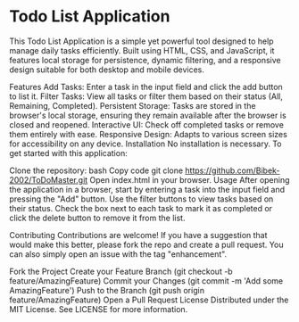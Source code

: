 # Todo List Application
This Todo List Application is a simple yet powerful tool designed to help manage daily tasks efficiently. Built using HTML, CSS, and JavaScript, it features local storage for persistence, dynamic filtering, and a responsive design suitable for both desktop and mobile devices.

Features
Add Tasks: Enter a task in the input field and click the add button to list it.
Filter Tasks: View all tasks or filter them based on their status (All, Remaining, Completed).
Persistent Storage: Tasks are stored in the browser's local storage, ensuring they remain available after the browser is closed and reopened.
Interactive UI: Check off completed tasks or remove them entirely with ease.
Responsive Design: Adapts to various screen sizes for accessibility on any device.
Installation
No installation is necessary. To get started with this application:

Clone the repository:
bash
Copy code
git clone https://github.com/Bibek-2002/ToDoMaster.git
Open index.html in your browser.
Usage
After opening the application in a browser, start by entering a task into the input field and pressing the "Add" button. Use the filter buttons to view tasks based on their status. Check the box next to each task to mark it as completed or click the delete button to remove it from the list.

Contributing
Contributions are welcome! If you have a suggestion that would make this better, please fork the repo and create a pull request. You can also simply open an issue with the tag "enhancement".

Fork the Project
Create your Feature Branch (git checkout -b feature/AmazingFeature)
Commit your Changes (git commit -m 'Add some AmazingFeature')
Push to the Branch (git push origin feature/AmazingFeature)
Open a Pull Request
License
Distributed under the MIT License. See LICENSE for more information.
